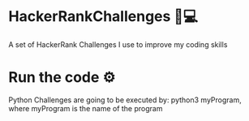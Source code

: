 # HackerRankChallenges 🧠💻
A set of HackerRank Challenges I use to improve my coding skills

# Run the code ⚙️
Python Challenges are going to be executed by: python3 myProgram, where myProgram is the name of the program

